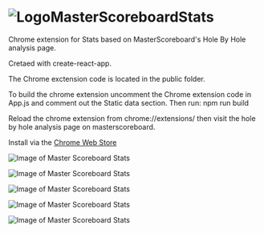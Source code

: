 # ![Logo](https://lh3.googleusercontent.com/8a9COxvqFQsDGWyWUV-TuUpnGe9IB-hm3_ruHBFYAknjS13pb3avmH4A74foK6I52Ql42m-M95Q=w128-h128-e365)MasterScoreboardStats
Chrome extension for Stats based on MasterScoreboard's Hole By Hole analysis page.

Cretaed with create-react-app.

The Chrome exctension code is located in the public folder.

To build the chrome extension uncomment the Chrome extension code in App.js and comment out the Static data section. Then run: npm run build

Reload the chrome extension from chrome://extensions/ then visit the hole by hole analysis page on masterscoreboard.

Install via the [Chrome Web Store](https://chrome.google.com/webstore/detail/hlncngpeimhikpknkmmmfenaidijlnma/publish-accepted)

![Image of Master Scoreboard Stats](https://lh3.googleusercontent.com/bUW39Z9TjpCKUfg6kZN7NetSP4CYBy2bTzytP3MTKZRgNnM4nBF5wt366whME1O8tooijsZjE-Q=w640-h400-e365)

![Image of Master Scoreboard Stats](https://lh3.googleusercontent.com/EppK-LOARhD-_C_4bst6foHpWM1W3NNl9I1Kexbe9-nOKiXJ3weXCyv5v520moyryR9_yoeh=w640-h400-e365)

![Image of Master Scoreboard Stats](https://lh3.googleusercontent.com/4st0WdjMpOvIULM7aQ8uMzTgbLV_PNzqldBCVl8XA9Rr4fe3onG1ukTQXd3iwsuWiK-rdidW6A=w640-h400-e365)

![Image of Master Scoreboard Stats](https://lh3.googleusercontent.com/0i3wwMluV2BhUxI1b2UY9ndbN-xHUKgw9PQd310aXNMnQ6HRNVXNYafi3A9n0uBx8-njbLOjPw=w640-h400-e365)

![Image of Master Scoreboard Stats](https://lh3.googleusercontent.com/esPwcKu8GR9EX3Q_K4KEkziSAxtWbz0Qg7iz3v0vDZ2kRr06PQUD9BYLyNJFomMeMMprHTKdHA=w640-h400-e365)
